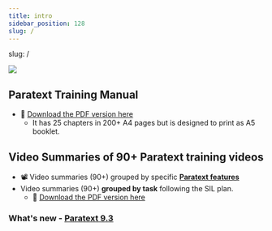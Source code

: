 ```yaml
---
title: intro
sidebar_position: 128
slug: /
---
```





slug: /


![](pathname:///img/cropped-PT9-web-banner.png)


## Paratext Training Manual

- :book: [Download the PDF version here](pathname:///img/Ptx-man-en-9.3.pdf)
	- It has 25 chapters in 200+ A4 pages but is designed to print as A5 booklet.

## Video Summaries of 90+ Paratext training videos

- :film_projector: Video summaries (90+) grouped by specific [**Paratext features**](/Video-summaries/00-list-of-features.md)
- Video summaries (90+) **grouped by task** following the SIL plan.
	- :book: [Download the PDF version here](pathname:///img/Ptx-vidsum-en-9.3.pdf)

### What's new - [Paratext 9.3](/Video-summaries/00-Whats-new.md)

